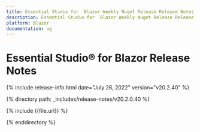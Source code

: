 ```yaml
---
title: Essential Studio for  Blazor Weekly Nuget Release Release Notes  
description: Essential Studio for  Blazor Weekly Nuget Release Release Notes 
platform: Blazor
documentation: ug
---
```


# Essential Studio&reg; for  Blazor  Release Notes  

{% include release-info.html date="July 26, 2022"  version="v20.2.40" %} 

{% directory path: _includes/release-notes/v20.2.0.40 %}

{% include {{file.url}} %}

{% enddirectory %}
